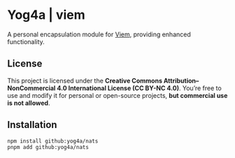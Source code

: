 # Yog4a | viem

A personal encapsulation module for [Viem](https://viem.sh), providing enhanced functionality.

## License

This project is licensed under the **Creative Commons Attribution–NonCommercial 4.0 International License (CC BY-NC 4.0)**. You’re free to use and modify it for personal or open-source projects, **but commercial use is not allowed**.

## Installation

```bash
npm install github:yog4a/nats
pnpm add github:yog4a/nats
```

